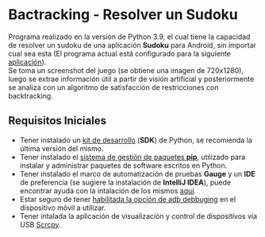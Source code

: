 # Bactracking - Resolver un Sudoku
Programa realizado en la versión de Python 3.9, el cual tiene la capacidad de resolver un sudoku de una aplicación **Sudoku** para Android, sin importar cual sea esta (El programa actual está configurado para la siguiente [aplicación](https://play.google.com/store/apps/details?id=le.lenovo.sudoku)).<br/>
Se toma un screenshot del juego (se obtiene una imagen de 720x1280), luego se extrae información útil a partir de visión artificial y posteriormente se analiza con un algoritmo de satisfacción de restricciones con backtracking.

## Requisitos Iniciales
-  Tener instalado un [kit de desarrollo](https://www.python.org/downloads/) (**SDK**) de Python, se recomienda la última versión del mismo. 
-  Tener instalado el [sistema de gestión de paquetes **pip**](https://phoenixnap.com/kb/install-pip-windows), utilizado para instalar y administrar paquetes de software escritos en Python.
-  Tener instalado el marco de automatización de pruebas **Gauge** y un **IDE** de preferencia (se sugiere la instalación de **IntelliJ IDEA**), puede encontrar ayuda con la intalación de los mismos [aquí](https://medium.com/automationmaster/installing-gauge-and-intellij-idea-community-edition-287e70635477).
-  Estar seguro de tener [habilitada la opción de adb debbuging](https://developer.android.com/studio/command-line/adb.html#Enabling) en el dispositivo móvil a utilizar.
-  Tener intalada la aplicación de visualización y control de dispositivos vía USB [Scrcpy](https://github.com/Genymobile/scrcpy). 
